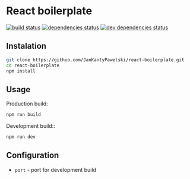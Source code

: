 # React boilerplate
[![build status](https://img.shields.io/travis/JanKantyPawelski/react-boilerplate.svg?style=flat-square)](https://travis-ci.org/JanKantyPawelski/react-boilerplate)
[![dependencies status](https://img.shields.io/david/JanKantyPawelski/react-boilerplate.svg?style=flat-square)](https://david-dm.org/JanKantyPawelski/react-boilerplate#info=dependencies)
[![dev dependencies status](https://img.shields.io/david/dev/JanKantyPawelski/react-boilerplate.svg?style=flat-square)](https://david-dm.org/JanKantyPawelski/react-boilerplate#info=devDependencies)

## Instalation

```sh
git clone https://github.com/JanKantyPawelski/react-boilerplate.git
cd react-boilerplate
npm install
```

## Usage

Production build:

```sh
npm run build
```

Development build::

```sh
npm run dev
```

## Configuration

* `port` - port for development build